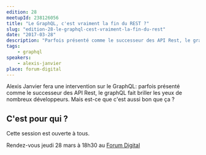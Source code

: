 ```yaml
---
edition: 28
meetupId: 238126056
title: "Le GraphQL, c'est vraiment la fin du REST ?"
slug: "edition-28-le-graphql-cest-vraiment-la-fin-du-rest"
date: "2017-03-28"
description: "Parfois présenté comme le successeur des API Rest, le graphQL fait briller les yeux de nombreux développeurs."
tags:
    - graphql
speakers:
    - alexis-janvier
place: forum-digital
---
```


Alexis Janvier fera une intervention sur le GraphQL: parfois présenté comme le successeur des API
Rest, le graphQL fait briller les yeux de nombreux développeurs. Mais est-ce que c'est aussi bon que
ça ?

## C'est pour qui ?

Cette session est ouverte à tous.

Rendez-vous jeudi 28 mars à 18h30 au
[Forum Digital](http://forum-digital.fr/fr/acces-et-localisation-du-forum-digital-de-caen-colombelles.-gc16.html)
